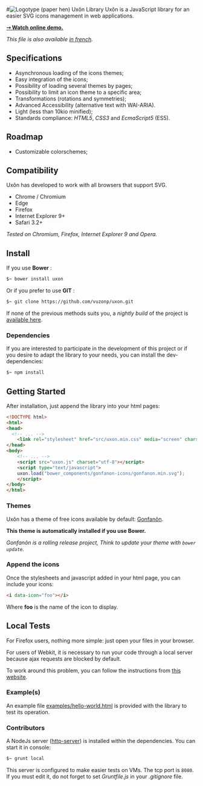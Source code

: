 #![Logotype (paper hen)](https://i.imgur.com/cAeI3W3.png) Uxôn Library
Uxôn is a JavaScript library for an easier SVG icons management in web applications.

**[&#x21FE; Watch online demo.](http://jsbin.com/hojukuj/edit?html,css,js,output)**

*This file is also available [in french](./README.fr.md).*

## Specifications

- Asynchronous loading of the icons themes;
- Easy integration of the icons;
- Possibility of loading several themes by pages;
- Possibility to limit an icon theme to a specific area;
- Transformations (rotations and symmetries);
- Advanced Accessibility (alternative text with WAI-ARIA).
- Light (less than 10kio minified);
- Standards compliance: *HTML5*, *CSS3* and *EcmaScript5* (ES5).

## Roadmap

- Customizable colorschemes;

## Compatibility

Uxôn has developed to work with all browsers that support SVG.

- Chrome / Chromium
- Edge
- Firefox
- Internet Explorer 9+
- Safari 3.2+

*Tested on Chromium, Firefox, Internet Explorer 9 and Opera.*

## Install

If you use **Bower** :
```sh
$~ bower install uxon
```

Or if you prefer to use **GIT** :
```sh
$~ git clone https://github.com/vuzonp/uxon.git
```

If none of the previous methods suits you, a *nightly build* of the project is [available here](https://github.com/vuzonp/uxon/archive/master.zip).

### Dependencies

If you are interested to participate in the development of this project or if you desire to adapt the library to your needs, you can install the dev-dependencies:

```sh
$~ npm install
```

## Getting Started

After installation, just append the library into your html pages:

```html
<!DOCTYPE html>
<html>
<head>
  <!-- ... -->
	<link rel="stylesheet" href="src/uxon.min.css" media="screen" charset="utf-8">
</head>
<body>
	<!-- ... -->
	<script src="uxon.js" charset="utf-8"></script>
	<script type="text/javascript">
	uxon.load("bower_components/gonfanon-icons/gonfanon.min.svg");
 	</script>
</body>
</html>
```

### Themes

Uxôn has a theme of free icons available by default: [Gonfanôn](https://github.com/vuzonp/gonfanon-icons).

**This theme is automatically installed if you use Bower.**

*Gonfanôn is a rolling release project, Think to update your theme with `bower update`.*

### Append the icons

Once the stylesheets and javascript added in your html page, you can include your icons:

```html
<i data-icon="foo"></i>
```
Where **foo** is the name of the icon to display.

## Local Tests

For Firefox users, nothing more simple: just open your files in your browser.

For users of Webkit, it is necessary to run your code through a local server because ajax requests are blocked by default.

To work around this problem, you can follow the instructions from [this website](http://www.chrome-allow-file-access-from-file.com/).

### Example(s)

An example file [examples/hello-world.html](https://github.com/vuzonp/uxon/blob/master/examples/hello-world.html) is provided with the library to test its operation.

### Contributors
A NodeJs server ([http-server](https://www.npmjs.com/package/http-server)) is installed within the dependencies. You can start it in console:

```sh
$~ grunt local
```

This server is configured to make easier tests on VMs. The tcp port is `8080`. If you must edit it, do not forget to set *Gruntfile.js* in your *.gitignore* file.

